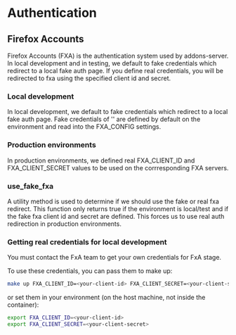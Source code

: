 # Authentication

## Firefox Accounts

Firefox Accounts (FXA) is the authentication system used by addons-server.
In local development and in testing, we default to fake credentials which redirect
to a local fake auth page. If you define real credentials, you will be redirected
to fxa using the specified client id and secret.

### Local development

In local development, we default to fake credentials which redirect to a local
fake auth page. Fake credentials of '' are defined by default on the environment and read
into the FXA_CONFIG settings.

### Production environments

In production environments, we defined real FXA_CLIENT_ID and FXA_CLIENT_SECRET values
to be used on the corrresponding FXA servers.

### use_fake_fxa

A utility method is used to determine if we should use the fake or real fxa redirect.
This function only returns true if the environment is local/test and if the fake fxa client
id and secret are defined. This forces us to use real auth redirection in production environments.

### Getting real credentials for local development

You must contact the FxA team to get your own credentials for FxA stage.

To use these credentials, you can pass them to make up:

```bash
make up FXA_CLIENT_ID=<your-client-id> FXA_CLIENT_SECRET=<your-client-secret>
```

or set them in your environment (on the host machine, not inside the container):

```bash
export FXA_CLIENT_ID=<your-client-id>
export FXA_CLIENT_SECRET=<your-client-secret>

